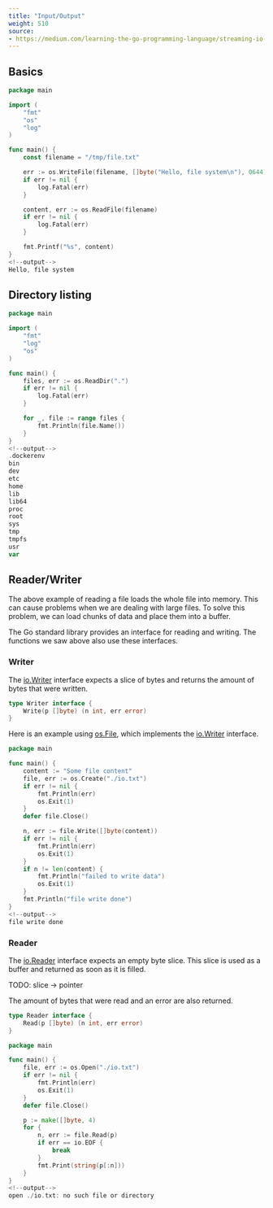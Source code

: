 ```yaml
---
title: "Input/Output"
weight: 510
source:
- https://medium.com/learning-the-go-programming-language/streaming-io-in-go-d93507931185
---
```


## Basics

```go
package main

import (
    "fmt"
    "os"
    "log"
)

func main() {
    const filename = "/tmp/file.txt"

    err := os.WriteFile(filename, []byte("Hello, file system\n"), 0644)
    if err != nil {
        log.Fatal(err)
    }

    content, err := os.ReadFile(filename)
    if err != nil {
        log.Fatal(err)
    }

    fmt.Printf("%s", content)
}
<!--output-->
Hello, file system
```


## Directory listing

```go
package main

import (
    "fmt"
    "log"
    "os"
)

func main() {
    files, err := os.ReadDir(".")
    if err != nil {
        log.Fatal(err)
    }

    for _, file := range files {
        fmt.Println(file.Name())
    }
}
<!--output-->
.dockerenv
bin
dev
etc
home
lib
lib64
proc
root
sys
tmp
tmpfs
usr
var
```


## Reader/Writer

The above example of reading a file loads the whole file into memory. This can cause problems when we are dealing with large files. To solve this problem, we can load chunks of data and place them into a buffer.

The Go standard library provides an interface for reading and writing. The functions we saw above also use these interfaces.


### Writer

The [io.Writer](https://pkg.go.dev/io#Writer) interface expects a slice of bytes and returns the amount of bytes that were written.

```go
type Writer interface {
    Write(p []byte) (n int, err error)
}
```

Here is an example using [os.File](https://pkg.go.dev/os#File), which implements the [io.Writer](https://pkg.go.dev/io#Writer) interface.

```go
package main

func main() {
    content := "Some file content"
    file, err := os.Create("./io.txt")
    if err != nil {
        fmt.Println(err)
        os.Exit(1)
    }
    defer file.Close()

    n, err := file.Write([]byte(content))
    if err != nil {
        fmt.Println(err)
        os.Exit(1)
    }
    if n != len(content) {
        fmt.Println("failed to write data")
        os.Exit(1)
    }
    fmt.Println("file write done")
}
<!--output-->
file write done
```


### Reader

The [io.Reader](https://pkg.go.dev/io#Reader) interface expects an empty byte slice. This slice is used as a buffer and returned as soon as it is filled.

TODO: slice -> pointer

The amount of bytes that were read and an error are also returned.

```go
type Reader interface {
    Read(p []byte) (n int, err error)
}
```

```go
package main

func main() {
    file, err := os.Open("./io.txt")
    if err != nil {
        fmt.Println(err)
        os.Exit(1)
    }
    defer file.Close()

    p := make([]byte, 4)
    for {
        n, err := file.Read(p)
        if err == io.EOF {
            break
        }
        fmt.Print(string(p[:n]))
    }
}
<!--output-->
open ./io.txt: no such file or directory
```
